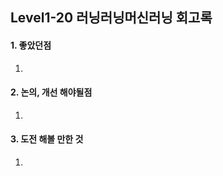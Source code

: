 ## Level1-20 러닝러닝머신러닝 회고록

#### 1. 좋았던점
   1. 
  
#### 2. 논의, 개선 해야될점
   1. 
    
#### 3. 도전 해볼 만한 것
   1. 
